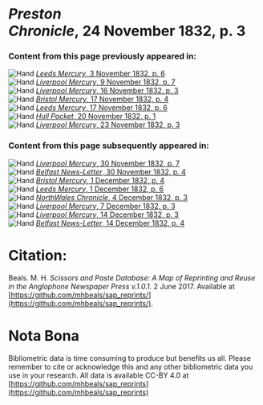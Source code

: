 # *Preston Chronicle*, 24 November 1832, p. 3  
  
### Content from this page previously appeared in:  
![Hand](http://scissorsandpaste.net/wp-content/uploads/2017/06/smallhandpointer.png) [*Leeds Mercury*, 3 November 1832, p. 6](https://mhbeals.github.io/sap_html/Leeds-Mercury/Leeds-Mercury-3-November-1832-p-6)  
![Hand](http://scissorsandpaste.net/wp-content/uploads/2017/06/smallhandpointer.png) [*Liverpool Mercury*, 9 November 1832, p. 7](https://mhbeals.github.io/sap_html/Liverpool-Mercury/Liverpool-Mercury-9-November-1832-p-7)  
![Hand](http://scissorsandpaste.net/wp-content/uploads/2017/06/smallhandpointer.png) [*Liverpool Mercury*, 16 November 1832, p. 3](https://mhbeals.github.io/sap_html/Liverpool-Mercury/Liverpool-Mercury-16-November-1832-p-3)  
![Hand](http://scissorsandpaste.net/wp-content/uploads/2017/06/smallhandpointer.png) [*Bristol Mercury*, 17 November 1832, p. 4](https://mhbeals.github.io/sap_html/Bristol-Mercury/Bristol-Mercury-17-November-1832-p-4)  
![Hand](http://scissorsandpaste.net/wp-content/uploads/2017/06/smallhandpointer.png) [*Leeds Mercury*, 17 November 1832, p. 6](https://mhbeals.github.io/sap_html/Leeds-Mercury/Leeds-Mercury-17-November-1832-p-6)  
![Hand](http://scissorsandpaste.net/wp-content/uploads/2017/06/smallhandpointer.png) [*Hull Packet*, 20 November 1832, p. 1](https://mhbeals.github.io/sap_html/Hull-Packet/Hull-Packet-20-November-1832-p-1)  
![Hand](http://scissorsandpaste.net/wp-content/uploads/2017/06/smallhandpointer.png) [*Liverpool Mercury*, 23 November 1832, p. 3](https://mhbeals.github.io/sap_html/Liverpool-Mercury/Liverpool-Mercury-23-November-1832-p-3)  
  
### Content from this page subsequently appeared in:  
![Hand](http://scissorsandpaste.net/wp-content/uploads/2017/06/smallhandpointer.png) [*Liverpool Mercury*, 30 November 1832, p. 7](https://mhbeals.github.io/sap_html/Liverpool-Mercury/Liverpool-Mercury-30-November-1832-p-7)  
![Hand](http://scissorsandpaste.net/wp-content/uploads/2017/06/smallhandpointer.png) [*Belfast News-Letter*, 30 November 1832, p. 4](https://mhbeals.github.io/sap_html/Belfast-News-Letter/Belfast-News-Letter-30-November-1832-p-4)  
![Hand](http://scissorsandpaste.net/wp-content/uploads/2017/06/smallhandpointer.png) [*Bristol Mercury*, 1 December 1832, p. 4](https://mhbeals.github.io/sap_html/Bristol-Mercury/Bristol-Mercury-1-December-1832-p-4)  
![Hand](http://scissorsandpaste.net/wp-content/uploads/2017/06/smallhandpointer.png) [*Leeds Mercury*, 1 December 1832, p. 6](https://mhbeals.github.io/sap_html/Leeds-Mercury/Leeds-Mercury-1-December-1832-p-6)  
![Hand](http://scissorsandpaste.net/wp-content/uploads/2017/06/smallhandpointer.png) [*NorthWales Chronicle*, 4 December 1832, p. 3](https://mhbeals.github.io/sap_html/NorthWales-Chronicle/NorthWales-Chronicle-4-December-1832-p-3)  
![Hand](http://scissorsandpaste.net/wp-content/uploads/2017/06/smallhandpointer.png) [*Liverpool Mercury*, 7 December 1832, p. 3](https://mhbeals.github.io/sap_html/Liverpool-Mercury/Liverpool-Mercury-7-December-1832-p-3)  
![Hand](http://scissorsandpaste.net/wp-content/uploads/2017/06/smallhandpointer.png) [*Liverpool Mercury*, 14 December 1832, p. 3](https://mhbeals.github.io/sap_html/Liverpool-Mercury/Liverpool-Mercury-14-December-1832-p-3)  
![Hand](http://scissorsandpaste.net/wp-content/uploads/2017/06/smallhandpointer.png) [*Belfast News-Letter*, 14 December 1832, p. 4](https://mhbeals.github.io/sap_html/Belfast-News-Letter/Belfast-News-Letter-14-December-1832-p-4)  


# Citation: 

Beals. M. H. *Scissors and Paste Database: A Map of Reprinting and Reuse in the Anglophone Newspaper Press v.1.0.1.* 2 June 2017. Available at [https://github.com/mhbeals/sap_reprints/](https://github.com/mhbeals/sap_reprints/). 

# Nota Bona

Bibliometric data is time consuming to produce but benefits us all. Please remember to cite or acknowledge this and any other bibliometric data you use in your research. All data is available CC-BY 4.0 at [https://github.com/mhbeals/sap_reprints](https://github.com/mhbeals/sap_reprints)